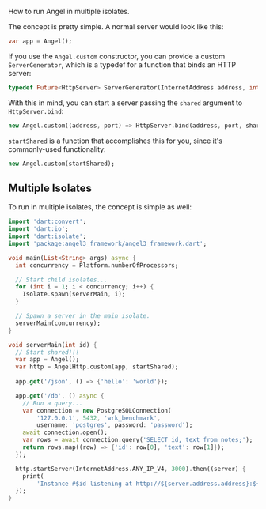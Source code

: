How to run Angel in multiple isolates.

The concept is pretty simple. A normal server would look like this:

```dart
var app = Angel();
```

If you use the `Angel.custom` constructor, you can provide a custom `ServerGenerator`, which is
a typedef for a function that binds an HTTP server:

```dart
typedef Future<HttpServer> ServerGenerator(InternetAddress address, int port);
```

With this in mind, you can start a server passing the `shared` argument to `HttpServer.bind`:
```dart
new Angel.custom((address, port) => HttpServer.bind(address, port, shared: true));
```

`startShared` is a function that accomplishes this for you, since it's commonly-used functionality:
```dart
new Angel.custom(startShared);
```

## Multiple Isolates
To run in multiple isolates, the concept is simple as well:

```dart
import 'dart:convert';
import 'dart:io';
import 'dart:isolate';
import 'package:angel3_framework/angel3_framework.dart';

void main(List<String> args) async {
  int concurrency = Platform.numberOfProcessors;

  // Start child isolates...
  for (int i = 1; i < concurrency; i++) {
    Isolate.spawn(serverMain, i);
  }

  // Spawn a server in the main isolate.
  serverMain(concurrency);
}

void serverMain(int id) {
  // Start shared!!!
  var app = Angel();
  var http = AngelHttp.custom(app, startShared);
  
  app.get('/json', () => {'hello': 'world'});

  app.get('/db', () async {
    // Run a query...
    var connection = new PostgreSQLConnection(
        '127.0.0.1', 5432, 'wrk_benchmark',
        username: 'postgres', password: 'password');
    await connection.open();
    var rows = await connection.query('SELECT id, text from notes;');
    return rows.map((row) => {'id': row[0], 'text': row[1]});
  });

  http.startServer(InternetAddress.ANY_IP_V4, 3000).then((server) {
    print(
        'Instance #$id listening at http://${server.address.address}:${server.port}');
  });
}

```
